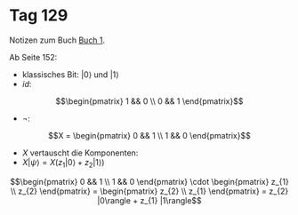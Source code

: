 # Tag 129

Notizen zum Buch [Buch 1](../Buch1.md).

Ab Seite 152:
* klassisches Bit: $|0\rangle$ und $|1\rangle$
* $id$:
```math
\begin{pmatrix}
1 && 0 \\
0 && 1
\end{pmatrix}
```
* $\lnot$:
```math
X =
\begin{pmatrix}
0 && 1 \\
1 && 0
\end{pmatrix}
```
* $X$ vertauscht die Komponenten:
* $X |\psi\rangle = X(z_{1} |0\rangle + z_{2} |1\rangle)$
```math
\begin{pmatrix}
0 && 1 \\
1 && 0
\end{pmatrix}
\cdot
\begin{pmatrix}
z_{1} \\
z_{2}
\end{pmatrix}
=
\begin{pmatrix}
z_{2} \\
z_{1}
\end{pmatrix}
=
z_{2} |0\rangle + z_{1} |1\rangle
```
